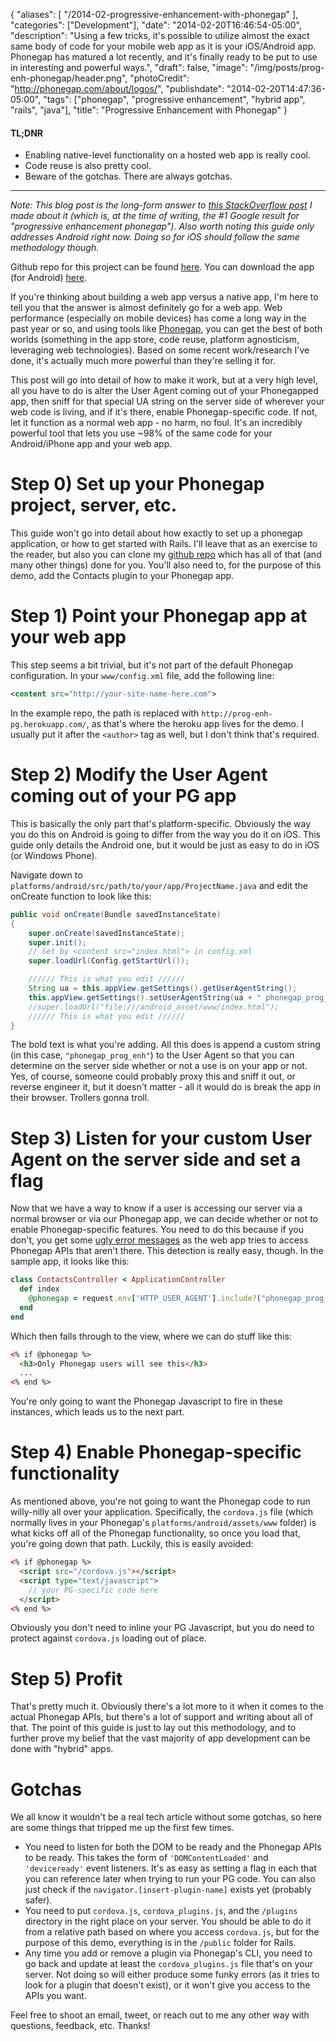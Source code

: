 {
   "aliases": [
    "/2014-02-progressive-enhancement-with-phonegap"
   ],
   "categories": ["Development"],
   "date": "2014-02-20T16:46:54-05:00",
   "description": "Using a few tricks, it's possible to utilize almost the exact same body of code for your mobile web app as it is your iOS/Android app. Phonegap has matured a lot recently, and it's finally ready to be put to use in interesting and powerful ways.",
   "draft": false,
   "image": "/img/posts/prog-enh-phonegap/header.png",
   "photoCredit": "http://phonegap.com/about/logos/",
   "publishdate": "2014-02-20T14:47:36-05:00",
   "tags": ["phonegap", "progressive enhancement", "hybrid app", "rails", "java"],
   "title": "Progressive Enhancement with Phonegap"
}

<div class="tldnr">
  <h4>TL;DNR</h4>
  <ul>
    <li>Enabling native-level functionality on a hosted web app is really cool.</li>
    <li>Code reuse is also pretty cool.</li>
    <li>Beware of the gotchas. There are always gotchas.</li>
  </ul>
</div>
<hr/>

<em>Note: This blog post is the long-form answer to <a href="http://stackoverflow.com/questions/20574938/progressive-enhancement-with-phonegap">this StackOverflow post</a> I made about it (which is, at the time of writing, the #1 Google result for "progressive enhancement phonegap"). Also worth noting this guide only addresses Android right now. Doing so for iOS should follow the same methodology though.</em>

Github repo for this project can be found <a href="https://github.com/borego/progressive_enhancement_phonegap">here</a>. You can download the app (for Android) <a href="http://old.bradorego.com/sites/default/files/progenhpg/prog-enh-pg.apk">here</a>.

If you're thinking about building a web app versus a native app, I'm here to tell you that the answer is almost definitely go for a web app. Web performance (especially on mobile devices) has come a long way in the past year or so, and using tools like <a href="http://phonegap.com">Phonegap</a>, you can get the best of both worlds (something in the app store, code reuse, platform agnosticism, leveraging web technologies). Based on some recent work/research I've done, it's actually much more powerful than they're selling it for.

This post will go into detail of how to make it work, but at a very high level, all you have to do is alter the User Agent coming out of your Phonegapped app, then sniff for that special UA string on the server side of wherever your web code is living, and if it's there, enable Phonegap-specific code. If not, let it function as a normal web app - no harm, no foul. It's an incredibly powerful tool that lets you use ~98% of the same code for your Android/iPhone app and your web app.

# Step 0) Set up your Phonegap project, server, etc.

This guide won't go into detail about how exactly to set up a phonegap application, or how to get started with Rails. I'll leave that as an exercise to the reader, but also you can clone my <a href="https://github.com/borego/progressive_enhancement_phonegap">github repo</a> which has all of that (and many other things) done for you. You'll also need to, for the purpose of this demo, add the Contacts plugin to your Phonegap app.

# Step 1) Point your Phonegap app at your web app

This step seems a bit trivial, but it's not part of the default Phonegap configuration. In your `www/config.xml` file, add the following line:

```xml
<content src="http://your-site-name-here.com">
```

In the example repo, the path is replaced with `http://prog-enh-pg.herokuapp.com/`, as that's where the heroku app lives for the demo. I usually put it after the `<author>` tag as well, but I don't think that's required.

# Step 2) Modify the User Agent coming out of your PG app

This is basically the only part that's platform-specific. Obviously the way you do this on Android is going to differ from the way you do it on iOS. This guide only details the Android one, but it would be just as easy to do in iOS (or Windows Phone).

Navigate down to `platforms/android/src/path/to/your/app/ProjectName.java` and edit the onCreate function to look like this:

```java
public void onCreate(Bundle savedInstanceState)
{
    super.onCreate(savedInstanceState);
    super.init();
    // Set by <content src="index.html"> in config.xml
    super.loadUrl(Config.getStartUrl());

    ////// This is what you edit //////
    String ua = this.appView.getSettings().getUserAgentString();
    this.appView.getSettings().setUserAgentString(ua + " phonegap_prog_enh");
    //super.loadUrl("file:///android_asset/www/index.html");
    ////// This is what you edit //////
}
```

The bold text is what you're adding. All this does is append a custom string (in this case, `"phonegap_prog_enh"`) to the User Agent so that you can determine on the server side whether or not a use is on your app or not. Yes, of course, someone could probably proxy this and sniff it out, or reverse engineer it, but it doesn't matter - all it would do is break the app in their browser. Trollers gonna troll.

# Step 3) Listen for your custom User Agent on the server side and set a flag

Now that we have a way to know if a user is accessing our server via a normal browser or via our Phonegap app, we can decide whether or not to enable Phonegap-specific features. You need to do this because if you don't, you get some <a href="/img/posts/prog-enh-phonegap/uglypg.png">ugly error messages</a> as the web app tries to access Phonegap APIs that aren't there. This detection is really easy, though. In the sample app, it looks like this:

```ruby
class ContactsController < ApplicationController
  def index
    @phonegap = request.env['HTTP_USER_AGENT'].include?("phonegap_prog_enh")
  end
end
```

Which then falls through to the view, where we can do stuff like this:

```html
<% if @phonegap %>
  <h3>Only Phonegap users will see this</h3>
  ... 
<% end %>
```

You're only going to want the Phonegap Javascript to fire in these instances, which leads us to the next part.

# Step 4) Enable Phonegap-specific functionality

As mentioned above, you're not going to want the Phonegap code to run willy-nilly all over your application. Specifically, the `cordova.js` file (which normally lives in your Phonegap's `platforms/android/assets/www` folder) is what kicks off all of the Phonegap functionality, so once you load that, you're going down that path. Luckily, this is easily avoided:

```html
<% if @phonegap %>
  <script src="/cordova.js"></script>
  <script type="text/javascript">
    // your PG-specific code here
  </script>
<% end %>
```

Obviously you don't need to inline your PG Javascript, but you do need to protect against `cordova.js` loading out of place.

# Step 5) Profit

That's pretty much it. Obviously there's a lot more to it when it comes to the actual Phonegap APIs, but there's a lot of support and writing about all of that. The point of this guide is just to lay out this methodology, and to further prove my belief that the vast majority of app development can be done with "hybrid" apps.

# Gotchas

We all know it wouldn't be a real tech article without some gotchas, so here are some things that tripped me up the first few times.

* You need to listen for both the DOM to be ready and the Phonegap APIs to be ready. This takes the form of `'DOMContentLoaded'` and `'deviceready'` event listeners. It's as easy as setting a flag in each that you can reference later when trying to run your PG code. You can also just check if the `navigator.[insert-plugin-name]` exists yet (probably safer).
* You need to put `cordova.js`, `cordova_plugins.js`, and the `/plugins` directory in the right place on your server. You should be able to do it from a relative path based on where you access `cordova.js`, but for the purpose of this demo, everything is in the `/public` folder for Rails.
* Any time you add or remove a plugin via Phonegap's CLI, you need to go back and update at least the `cordova_plugins.js` file that's on your server. Not doing so will either produce some funky errors (as it tries to look for a plugin that doesn't exist), or it won't give you access to the APIs you want.

Feel free to shoot an email, tweet, or reach out to me any other way with questions, feedback, etc. Thanks!

